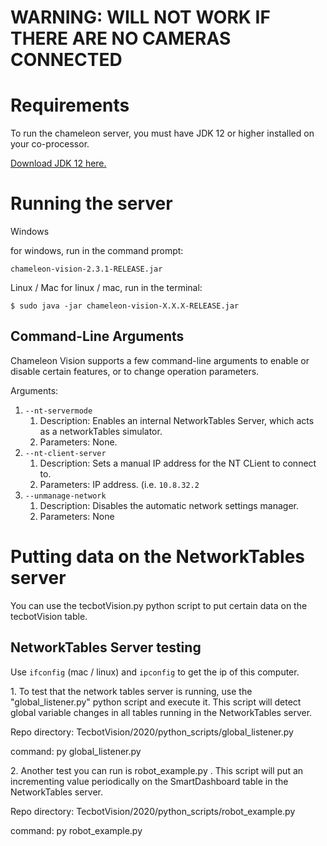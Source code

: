 
<h1>WARNING: WILL NOT WORK IF THERE ARE NO CAMERAS CONNECTED</h1>
<p>
<h1>Requirements</h1>
To run the chameleon server, you must have JDK 12 or higher installed on your co-processor.

[Download JDK 12 here.](https://bell-sw.com/pages/liberica_install_guide-12.0.2)


<p>
<h1>Running the server</h1>
Windows
<p>
for windows, run in the command prompt:

	chameleon-vision-2.3.1-RELEASE.jar
<p>
Linux / Mac
for linux / mac, run in the terminal:
	
	$ sudo java -jar chameleon-vision-X.X.X-RELEASE.jar
<p>


**<h2>Command-Line Arguments</h2>**

Chameleon Vision supports a few command-line arguments to enable or disable certain features, or to change operation parameters.

Arguments:
1. <code>--nt-servermode</code>
	1. Description:
		Enables an internal NetworkTables Server, which acts as a networkTables 		simulator.
	2. Parameters:
		None.
2. <code>--nt-client-server</code>
	1. Description:
		Sets a manual IP address for the NT CLient to connect to.
	2. Parameters:
		IP address.
		(i.e. <code>10.8.32.2</code>
3. <code>--unmanage-network</code>
	1. Description:
		Disables the automatic network settings manager.
	2. Parameters:
		None
<p>

**<h1>Putting data on the NetworkTables server</h1>**
You can use the tecbotVision.py python script to put certain data on the tecbotVision table.
<p>

**<h2>NetworkTables Server testing</h2>**
Use <code>ifconfig</code> (mac / linux) and <code>ipconfig</code> to get the ip of this computer.
<p>
1. To test that the network tables server is running, use the "global_listener.py" python script and execute it. This script will detect 	global variable changes in all tables running in the NetworkTables server.
	<p>Repo directory: TecbotVision/2020/python_scripts/global_listener.py
	<p>command: py global_listener.py
<p>
<p>
2. Another test you can run is robot_example.py . This script will put an incrementing value periodically on the SmartDashboard table in 	the NetworkTables server.
	<p>Repo directory: TecbotVision/2020/python_scripts/robot_example.py
	<p>command: py robot_example.py

